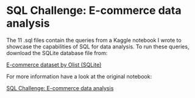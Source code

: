 # SQL Challenge: E-commerce data analysis

The 11 .sql files contain the queries from a Kaggle notebook I wrote to showcase the capabilities of SQL for data analysis. To run these queries, download the SQLite database file from:

[E-commerce dataset by Olist (SQLite)](https://www.kaggle.com/datasets/terencicp/e-commerce-dataset-by-olist-as-an-sqlite-database)

For more information have a look at the original notebook:

[SQL Challenge: E-commerce data analysis](https://www.kaggle.com/code/terencicp/sql-challenge-e-commerce-data-analysis)
